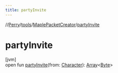```yaml
---
title: partyInvite
---
```

//[Perry](../../../index.html)/[tools](../index.html)/[MaplePacketCreator](index.html)/[partyInvite](party-invite.html)



# partyInvite



[jvm]\
open fun [partyInvite](party-invite.html)(from: [Character](../../client/-character/index.html)): [Array](https://kotlinlang.org/api/latest/jvm/stdlib/kotlin/-array/index.html)<[Byte](https://kotlinlang.org/api/latest/jvm/stdlib/kotlin/-byte/index.html)>




